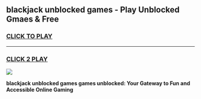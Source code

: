 
## blackjack unblocked games - Play Unblocked Gmaes & Free
<h3>
<a href="https://premium.freeplayer.one?title=blackjack_unblocked_games&ref=20F">CLICK TO PLAY</a></h3>
<hr>

<h3>
<a href="https://premium.freeplayer.one?title=blackjack_unblocked_games&ref=20F">CLICK 2 PLAY</a>
  
</h3>

<a href="https://premium.freeplayer.one?title=blackjack_unblocked_games&ref=20F/"><img src="https://clearcache.store/games.png"></a>


**blackjack unblocked games games unblocked: Your Gateway to Fun and Accessible Online Gaming**

